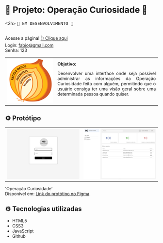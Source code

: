 <h1>🧅 Projeto: Operação Curiosidade 🧅 </h1>
<2h> <kbd>🚧 EM DESENVOLVIMENTO 🚧</kbd></h2><br><br>

Acesse a página! [👆 Clique aqui](https://devfabiomats.github.io/projeto-operacao-curiosidade/pages/tela-login.html) <br>
Login: fabio@gmail.com <br>
Senha: 123

  <table>
        <tr>
            <td>
                <img src="./assets/pics/operacao-curiosidade-cebola.png" alt="cebola" >
            </td>
            <td>
                <b>Objetivo:</b>
                <p style="text-align: justify">Desenvolver uma interface onde seja possível administrar as informações da Operação Curiosidade feita com alguém, permitindo que o usuário consiga ter uma visão geral sobre uma determinada pessoa quando quiser.</p>
            </td>
        </tr>
    </table>

<h2>⚙️ Protótipo</h2>

<table>
    <tr>
        <td>
            <img src="./assets/pics/login.png" alt="login">
        </td>
        <td>
            <img src="./assets/pics/dashboard.png" alt="dashboard">
        </td>
    </tr>
</table>    

'Operação Curiosidade' <br>
Disponível em: [Link do protótipo no Figma](https://www.figma.com/proto/wfbS3foknx3oKuguBUlkRa/Opera%C3%A7%C3%A3o-Curiosidade?node-id=0%3A1&scaling=min-zoom&page-id=0%3A1&starting-point-node-id=0%3A3)

<h2>⚙️ Tecnologias utilizadas</h2>

  - HTML5
  - CSS3
  - JavaScript
  - Github